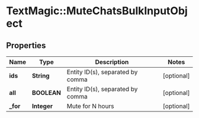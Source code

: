 # TextMagic::MuteChatsBulkInputObject

## Properties
Name | Type | Description | Notes
------------ | ------------- | ------------- | -------------
**ids** | **String** | Entity ID(s), separated by comma | [optional] 
**all** | **BOOLEAN** | Entity ID(s), separated by comma | [optional] 
**_for** | **Integer** | Mute for N hours | [optional] 


